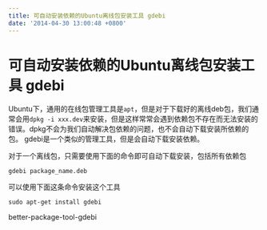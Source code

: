 ```yaml
---
title: 可自动安装依赖的Ubuntu离线包安装工具 gdebi
date: '2014-04-30 13:00:48 +0800'
---
```

# 可自动安装依赖的Ubuntu离线包安装工具 gdebi

Ubuntu下，通用的在线包管理工具是`apt`，但是对于下载好的离线deb包，我们通常会用`dpkg -i xxx.dev`来安装，但是这样常常会遇到依赖包不存在而无法安装的错误。dpkg不会为我们自动解决包依赖的问题，也不会自动下载安装所依赖的包。 gdebi是一个类似的管理工具，但是会自动下载安装依赖。

对于一个离线包，只需要使用下面的命令即可自动下载安装，包括所有依赖包

    gdebi package_name.deb

可以使用下面这条命令安装这个工具

    sudo apt-get install gdebi

better-package-tool-gdebi

